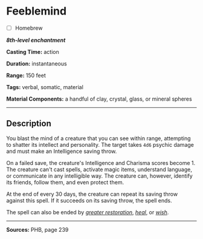 # Feeblemind

- [ ] Homebrew

***8th-level enchantment***

**Casting Time:** action

**Duration:** instantaneous

**Range:** 150 feet

**Tags:** verbal, somatic, material

**Material Components:** a handful of clay, crystal, glass, or mineral spheres

---

## Description
You blast the mind of a creature that you can see within range, attempting to shatter its intellect and personality.
The target takes `4d6` psychic damage and must make an Intelligence saving throw.

On a failed save, the creature's Intelligence and Charisma scores become 1.
The creature can't cast spells, activate magic items, understand language, or communicate in any intelligible way.
The creature can, however, identify its friends, follow them, and even protect them.

At the end of every 30 days, the creature can repeat its saving throw against this spell.
If it succeeds on its saving throw, the spell ends.

The spell can also be ended by [*greater restoration*](./greater-restoration), [*heal*](./heal), or [*wish*](./wish).

---

**Sources:** PHB, page 239
